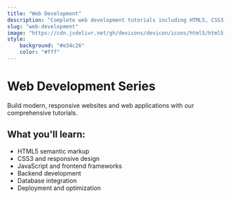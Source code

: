 ```yaml
---
title: "Web Development"
description: "Complete web development tutorials including HTML5, CSS3, and modern frameworks"
slug: "web-development"
image: "https://cdn.jsdelivr.net/gh/devicons/devicon/icons/html5/html5-original.svg"
style:
    background: "#e34c26"
    color: "#fff"
---
```


# Web Development Series

Build modern, responsive websites and web applications with our comprehensive tutorials.

## What you'll learn:
- HTML5 semantic markup
- CSS3 and responsive design
- JavaScript and frontend frameworks
- Backend development
- Database integration
- Deployment and optimization
